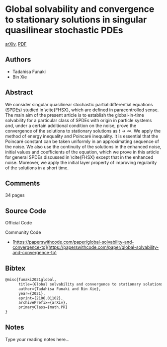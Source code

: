 
# Global solvability and convergence to stationary solutions in singular quasilinear stochastic PDEs

[arXiv](https://arxiv.org/abs/2106.01102), [PDF](https://arxiv.org/pdf/2106.01102.pdf)

## Authors

- Tadahisa Funaki
- Bin Xie

## Abstract

We consider singular quasilinear stochastic partial differential equations (SPDEs) studied in \cite{FHSX}, which are defined in paracontrolled sense. The main aim of the present article is to establish the global-in-time solvability for a particular class of SPDEs with origin in particle systems and, under a certain additional condition on the noise, prove the convergence of the solutions to stationary solutions as $t\to\infty$. We apply the method of energy inequality and Poincaré inequality. It is essential that the Poincaré constant can be taken uniformly in an approximating sequence of the noise. We also use the continuity of the solutions in the enhanced noise, initial values and coefficients of the equation, which we prove in this article for general SPDEs discussed in \cite{FHSX} except that in the enhanced noise. Moreover, we apply the initial layer property of improving regularity of the solutions in a short time.

## Comments

34 pages

## Source Code

Official Code



Community Code

- [https://paperswithcode.com/paper/global-solvability-and-convergence-to](https://paperswithcode.com/paper/global-solvability-and-convergence-to)

## Bibtex

```tex
@misc{funaki2021global,
      title={Global solvability and convergence to stationary solutions in singular quasilinear stochastic PDEs}, 
      author={Tadahisa Funaki and Bin Xie},
      year={2021},
      eprint={2106.01102},
      archivePrefix={arXiv},
      primaryClass={math.PR}
}
```

## Notes

Type your reading notes here...

